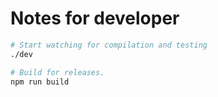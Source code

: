 # Notes for developer

```sh
# Start watching for compilation and testing
./dev

# Build for releases.
npm run build
```

